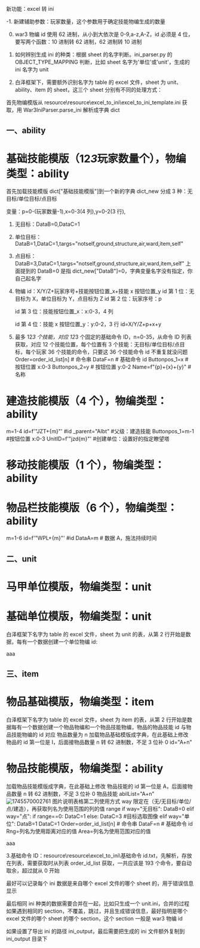 新功能：excel 转 ini

-1. 新建辅助参数：玩家数量，这个参数用于确定技能物编生成的数量

0. war3 物编 id 使用 62 进制，从小到大依次是 0-9,a-z,A-Z，id 必须是 4 位，要写两个函数：10 进制转 62 进制，62 进制转 10 进制

1. 如何辨别生成 ini 的种类：根据 sheet 的名字判断。ini_parser.py 的 OBJECT_TYPE_MAPPING 判断，比如 sheet 名字为'单位'或'unit'，生成的 ini 名字为 unit

2. 白泽框架下，需要额外识别名字为 table 的 excel 文件，sheet 为 unit、ability、item 的 sheet，这三个 sheet 分别有不同的处理方式：

首先物编模版从 resource\resource\excel_to_ini\excel_to_ini_template.ini 获取，用 War3IniParser.parse_ini 解析成字典 dict

## 一、ability

# 基础技能模版（12*3*玩家数量个），物编类型：ability

首先加载技能模版 dict["基础技能模版"]到一个新的字典 dict_new
分成 3 种：无目标/单位目标/点目标

变量：p=0-(玩家数量-1),x=0-3(4 列),y=0-2(3 行),

1. 无目标：DataB=0,DataC=1

2. 单位目标：DataB=1,DataC=1,targs="notself,ground,structure,air,ward,item,self"
3. 点目标：DataB=3,DataC=1,targs="notself,ground,structure,air,ward,item,self"
   上面提到的 DataB=0 是指 dict_new["DataB"]=0，字典变量名字没有指定，你自己起名字
4. 物编 id：X/Y/Z+玩家序号+技能按钮位置\_x+技能 x 按钮位置\_y
   id 第 1 位：无目标为 X，单位目标为 Y，点目标为 Z
   id 第 2 位：玩家序号：p

   id 第 3 位：技能按钮位置\_x：x:0-3，4 列

   id 第 4 位：技能 x 按钮位置\_y：y:0-2，3 行
   id=X/Y/Z+p+x+y

5. 最多 12*3 个技能，对应 12*3 个固定的基础命令 ID，n=0-35，从命令 ID 列表获取，对应 12 个技能位置，每个位置有 3 个技能：无目标/单位目标/点目标，每个玩家 36 个技能的命令，只要这 36 个技能命令 id 不重复就没问题
   Order=order_id_list[n] # 命令串
   DataF=n # 基础命令 id
   Buttonpos_1=x # 按钮位置 x:0-3
   Buttonpos_2=y # 按钮位置 y:0-2
   Name=f"{p}+{x}+{y}" # 名称

# 建造技能模版（4 个），物编类型：ability

m=1-4
id=f'"JZT+{m}"' #id
\_parent="AIbt" #父级：建造技能
Buttonpos_1=m-1 #按钮位置 x:0-3
UnitID=f'"jzd{m}"' #创建单位：设置好的指定瞭望塔

# 移动技能模版（1 个），物编类型：ability

# 物品栏技能模版（6 个），物编类型：ability

m=1-6
id=f'"WPL+{m}"' #id
DataA=m # 数据 A，施法持续时间

## 二、unit

# 马甲单位模版，物编类型：unit

# 基础单位模版，物编类型：unit

白泽框架下名字为 table 的 excel 文件，sheet 为 unit 的表，从第 2 行开始是数据，每有一个数据创建一个单位物编
id:

aaa

## 三、item

# 物品基础模版，物编类型：item

白泽框架下名字为 table 的 excel 文件，sheet 为 item 的表，从第 2 行开始是数据每有一个数据创建一个物品物编和一个物品技能物编，物品的物品技能 id 与物品技能物编的 id 对应
物品数量为 n
加载物品基础模版成字典，在此基础上修改
物品的 id 第一位是 I，后面接物品数量 n 转 62 进制数，不足 3 位补 0
id="A+n"

# 物品技能模版，物编类型：ability

加载物品技能模版成字典，在此基础上修改
物品技能的 id 第一位是 A，后面接物品数量 n 转 62 进制数，不足 3 位补 0
物品技能 abilList="A+n"
![1745570002761](image/excel转ini/1745570002761.png)
图片说明表格第二列使用方式 way 限定在（无/无目标/单位/点/建造），再获取列名为使用范围的列的值 range
if way="无目标":
DataB=0
elif way="点":
if range==0:
DataC=1
else:
DataC=3 #目标选取图像
elif way="单位":
DataB=1
DataC=1
Order=order_id_list[n] # 命令串
DataF=n # 基础命令 id
Rng=列名为使用距离对应的值
Area=列名为使用范围对应的值

aaa

3.基础命令 ID：resource\resource\excel_to_ini\基础命令 id.txt，先解析，存放在列表，需要获取时从列表 order_id_list 获取，一共应该是 193 个命令，要自动取余，超过就从 0 开始

最好可以记录每个 ini 数据是来自哪个 excel 文件的哪个 sheet 的，用于错误信息显示

最后相同 ini 种类的数据需要合并在一起，比如只生成一个 unit.ini，合并的过程如果遇到相同的 section，不覆盖，跳过，并且生成错误信息，最好指明是哪个 excel 文件的哪个 sheet 的哪个 section，这个 section 一般是 war3 物编 id

如果设置了导出 ini 的路径 ini_output，最后需要把生成的 ini 文件额外复制到 ini_output 目录下
